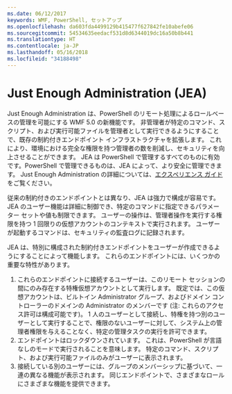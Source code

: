 ```yaml
---
ms.date: 06/12/2017
keywords: WMF, PowerShell, セットアップ
ms.openlocfilehash: da603fda4499129b415477f627842fe10abefe06
ms.sourcegitcommit: 54534635eedacf531d8d6344019dc16a50b8b441
ms.translationtype: HT
ms.contentlocale: ja-JP
ms.lasthandoff: 05/16/2018
ms.locfileid: "34188498"
---
```

# <a name="just-enough-administration-jea"></a>Just Enough Administration (JEA)
Just Enough Administration は、PowerShell のリモート処理によるロールベースの管理を可能にする WMF 5.0 の新機能です。  非管理者が特定のコマンド、スクリプト、および実行可能ファイルを管理者として実行できるようにすることで、既存の制約付きエンドポイント インフラストラクチャを拡張します。  これにより、環境における完全な権限を持つ管理者の数を削減し、セキュリティを向上させることができます。  JEA は PowerShell で管理するすべてのものに有効です。PowerShell で管理できるものは、JEA によって、より安全に管理できます。  Just Enough Administration の詳細については、[エクスペリエンス ガイド](http://aka.ms/JEA)をご覧ください。

従来の制約付きのエンドポイントとは異なり、JEA は強力で構成が容易です。  JEA のユーザー機能は詳細に制御でき、特定のコマンドに指定できるパラメーター セットや値も制限できます。 ユーザーの操作は、管理者操作を実行する権限を持つ 1 回限りの仮想アカウントのコンテキストで実行されます。  ユーザーが起動するコマンドは、セキュリティの監査ログに記録されます。

JEA は、特別に構成された制約付きエンドポイントをユーザーが作成できるようにすることによって機能します。  これらのエンドポイントには、いくつかの重要な特性があります。

1. これらのエンドポイントに接続するユーザーは、このリモート セッションの間にのみ存在する特権仮想アカウントとして実行します。  既定では、この仮想アカウントは、ビルトイン Administrator グループ、およびドメイン コントローラーのドメインの Administrator のメンバーです (注: これらのアクセス許可は構成可能です)。 1 人のユーザーとして接続し、特権を持つ別のユーザーとして実行することで、権限のないユーザーに対して、システム上の管理者権限を与えることなく、特定の管理タスクの実行を許可できます。
2. エンドポイントはロックダウンされています。  これは、PowerShell が言語なしのモードで実行されることを意味します。  特定のコマンド、スクリプト、および実行可能ファイルのみがユーザーに表示されます。
3. 接続している別のユーザーには、グループのメンバーシップに基づいて、一連の異なる機能が表示されます。  同じエンドポイントで、さまざまなロールにさまざまな機能を提供できます。
